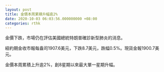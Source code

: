 ```yaml
---
layout: post
title: 金價本周累積升幅逾2%
date: 2020-10-03 06:03:56.000000000 +08:00
categories: rthk
---
```


金價下跌，市場仍在評估美國總統特朗普確診新型肺炎的消息。

紐約期金收市報每盎司1907.6美元，下跌8.7美元，跌幅0.5%。現貨金報1900.7美元。

金價本周累積上升逾2%，創8星期以來最大單一星期升幅。
